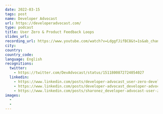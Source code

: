 ```yaml
---
date: 2022-03-15
tags: post
name: Developer Advocast
url: https://developeradvocast.com/
type: podcast
title: User Zero & Product Feedback Loops
slides_url:
recording_url: https://www.youtube.com/watch?v=LdggfJifBC8&t=1s&ab_channel=DeveloperAdvocast
city: 
country: 
country_code: 
language: English
recognitions:
  twitter:
    - https://twitter.com/DevAdvocast/status/1511800872724054027
  linkedin:
    - https://www.linkedin.com/posts/developer-advocast_user-zero-developer-advocast-activity-6917565438277103616-haXT?utm_source=linkedin_share&utm_medium=member_desktop_web
    - https://www.linkedin.com/posts/developer-advocast_developer-advocast-user-zero-activity-6917566477105528832-B0Mk?utm_source=linkedin_share&utm_medium=member_desktop_web
    - https://www.linkedin.com/posts/sharonez_developer-advocast-user-zero-activity-6917677574995251200-p00k?utm_source=linkedin_share&utm_medium=member_desktop_web
images:
  - 
  - 
---
```

